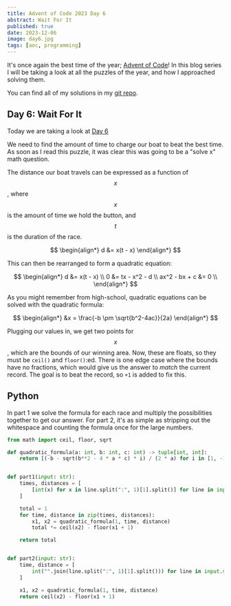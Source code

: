 ```yaml
---
title: Advent of Code 2023 Day 6
abstract: Wait For It
published: true
date: 2023-12-06
image: day6.jpg
tags: [aoc, programming]
---
```


It's once again the best time of the year; [Advent of Code](https://adventofcode.com)! In this blog series I will be taking a look at all the puzzles of the year, and how I approached solving them.

You can find all of my solutions in my [git repo](https://git.joinemm.dev/advent-of-code/tree/master/2023).

## Day 6: Wait For It

Today we are taking a look at [Day 6](https://adventofcode.com/2023/day/6)

We need to find the amount of time to charge our boat to beat the best time. As soon as I read this puzzle, it was clear this was going to be a "solve x" math question.

The distance our boat travels can be expressed as a function of $$x$$, where $$x$$ is the amount of time we hold the button, and $$t$$ is the duration of the race.

$$
\begin{align*}
d &= x(t - x)
\end{align*}
$$

This can then be rearranged to form a quadratic equation:

$$
\begin{align*}
d &= x(t - x) \\
0 &= tx - x^2 - d \\
ax^2 - bx + c &= 0 \\
\end{align*}
$$

As you might remember from high-school, quadratic equations can be solved with the quadratic formula:

$$
\begin{align*}
&x = \frac{-b \pm \sqrt{b^2-4ac}}{2a}
\end{align*}
$$

Plugging our values in, we get two points for $$x$$, which are the bounds of our winning area. Now, these are floats, so they must be `ceil()` and `floor()`:ed. There is one edge case where the bounds have no fractions, which would give us the answer to *match* the current record. The goal is to beat the record, so `+1` is added to fix this.

## Python

In part 1 we solve the formula for each race and multiply the possibilities together to get our answer. For part 2, it's as simple as stripping out the whitespace and counting the formula once for the large numbers.

```py
from math import ceil, floor, sqrt

def quadratic_formula(a: int, b: int, c: int) -> tuple[int, int]:
    return [(-b - sqrt(b**2 - 4 * a * c) * i) / (2 * a) for i in [1, -1]]


def part1(input: str):
    times, distances = [
        [int(x) for x in line.split(":", 1)[1].split()] for line in input.split("\n")
    ]

    total = 1
    for time, distance in zip(times, distances):
        x1, x2 = quadratic_formula(1, time, distance)
        total *= ceil(x2) - floor(x1 + 1)

    return total


def part2(input: str):
    time, distance = [
        int("".join(line.split(":", 1)[1].split())) for line in input.split("\n")
    ]

    x1, x2 = quadratic_formula(1, time, distance)
    return ceil(x2) - floor(x1 + 1)
```
